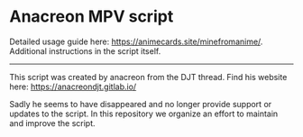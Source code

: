# Anacreon MPV script

Detailed usage guide here: <https://animecards.site/minefromanime/>. Additional instructions in the script itself.

___

This script was created by anacreon from the DJT thread. Find his website here: https://anacreondjt.gitlab.io/

Sadly he seems to have disappeared and no longer provide support or updates to the script. In this repository we organize an effort to maintain and improve the script. 